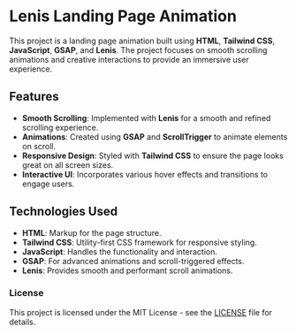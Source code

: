 # Lenis Landing Page Animation

This project is a landing page animation built using **HTML**, **Tailwind CSS**, **JavaScript**, **GSAP**, and **Lenis**. The project focuses on smooth scrolling animations and creative interactions to provide an immersive user experience.

## Features

- **Smooth Scrolling**: Implemented with **Lenis** for a smooth and refined scrolling experience.
- **Animations**: Created using **GSAP** and **ScrollTrigger** to animate elements on scroll.
- **Responsive Design**: Styled with **Tailwind CSS** to ensure the page looks great on all screen sizes.
- **Interactive UI**: Incorporates various hover effects and transitions to engage users.

## Technologies Used

- **HTML**: Markup for the page structure.
- **Tailwind CSS**: Utility-first CSS framework for responsive styling.
- **JavaScript**: Handles the functionality and interaction.
- **GSAP**: For advanced animations and scroll-triggered effects.
- **Lenis**: Provides smooth and performant scroll animations.

### License

This project is licensed under the MIT License - see the [LICENSE](LICENSE) file for details.
